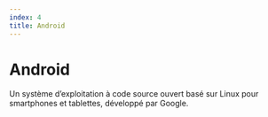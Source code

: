 ```yaml
---
index: 4
title: Android
---
```

# Android 

Un système d’exploitation à code source ouvert basé sur Linux pour smartphones et tablettes, développé par Google.